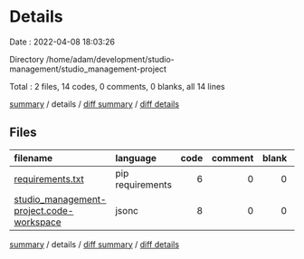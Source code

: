 # Details

Date : 2022-04-08 18:03:26

Directory /home/adam/development/studio-management/studio_management-project

Total : 2 files,  14 codes, 0 comments, 0 blanks, all 14 lines

[summary](results.md) / details / [diff summary](diff.md) / [diff details](diff-details.md)

## Files
| filename | language | code | comment | blank | total |
| :--- | :--- | ---: | ---: | ---: | ---: |
| [requirements.txt](/requirements.txt) | pip requirements | 6 | 0 | 0 | 6 |
| [studio_management-project.code-workspace](/studio_management-project.code-workspace) | jsonc | 8 | 0 | 0 | 8 |

[summary](results.md) / details / [diff summary](diff.md) / [diff details](diff-details.md)